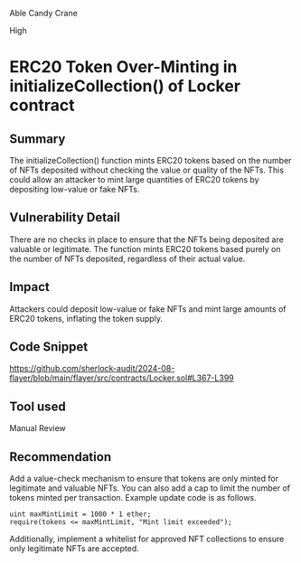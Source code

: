 Able Candy Crane

High

# ERC20 Token Over-Minting in initializeCollection() of Locker contract

## Summary
The initializeCollection() function mints ERC20 tokens based on the number of NFTs deposited without checking the value or quality of the NFTs. This could allow an attacker to mint large quantities of ERC20 tokens by depositing low-value or fake NFTs.

## Vulnerability Detail
There are no checks in place to ensure that the NFTs being deposited are valuable or legitimate. The function mints ERC20 tokens based purely on the number of NFTs deposited, regardless of their actual value.

## Impact
Attackers could deposit low-value or fake NFTs and mint large amounts of ERC20 tokens, inflating the token supply.

## Code Snippet
https://github.com/sherlock-audit/2024-08-flayer/blob/main/flayer/src/contracts/Locker.sol#L367-L399

## Tool used
Manual Review

## Recommendation
Add a value-check mechanism to ensure that tokens are only minted for legitimate and valuable NFTs. You can also add a cap to limit the number of tokens minted per transaction. Example update code is as follows.
```solidity
uint maxMintLimit = 1000 * 1 ether;
require(tokens <= maxMintLimit, "Mint limit exceeded");
```
Additionally, implement a whitelist for approved NFT collections to ensure only legitimate NFTs are accepted.